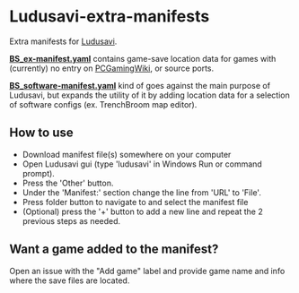 # Ludusavi-extra-manifests
Extra manifests for [Ludusavi](https://github.com/mtkennerly/ludusavi).

[**BS_ex-manifest.yaml**](https://github.com/BloodShed-Oni/ludusavi-extra-manifests/blob/main/BS_ex-manifest.yaml) contains game-save location data for games with (currently) no entry on [PCGamingWiki](https://www.pcgamingwiki.com), or source ports.

[**BS_software-manifest.yaml**](https://github.com/BloodShed-Oni/ludusavi-extra-manifests/blob/main/BS_software-manifest.yaml) kind of goes against the main purpose of Ludusavi, but expands the utility of it by adding location data for a selection of software configs (ex. TrenchBroom map editor).


## How to use
* Download manifest file(s) somewhere on your computer
* Open Ludusavi gui (type 'ludusavi' in Windows Run or command prompt).
* Press the 'Other' button.
* Under the 'Manifest:' section change the line from 'URL' to 'File'.
* Press folder button to navigate to and select the manifest file
* (Optional) press the '+' button to add a new line and repeat the 2 previous steps as needed.

## Want a game added to the manifest?
Open an issue with the "Add game" label and provide game name and info where the save files are located.
